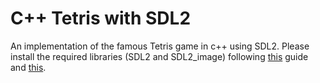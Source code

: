# C++ Tetris with SDL2
An implementation of the famous Tetris game in c++ using SDL2.
Please install the required libraries (SDL2 and SDL2_image) following [this](https://lazyfoo.net/tutorials/SDL/01_hello_SDL/linux/index.php) guide and [this](https://lazyfoo.net/tutorials/SDL/06_extension_libraries_and_loading_other_image_formats/linux/index.php). 


